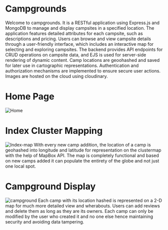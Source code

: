 # Campgrounds

Welcome to campgrounds. It is a RESTful application using Express.js and MongoDB to manage and display 
campsites in a specified location. The application features detailed attributes for each campsite, such as 
descriptions and pricing. Users can browse and view campsite details through a user-friendly interface, which 
includes an interactive map for selecting and exploring campsites. The backend provides API endpoints for 
CRUD operations on campsite data, and EJS is used for server-side rendering of dynamic content. Camp locations are geoohashed and saved for later use in cartographic representations. Authentication and authorization mechanisms are implemented to ensure secure user actions. Images are hosted on the cloud using cloudinary.

# Home Page
![Home](https://github.com/user-attachments/assets/df69bc86-37af-42c4-9cd1-e0779d0c18fa)

# Index Cluster Mapping
![Index-map](https://github.com/user-attachments/assets/5646d584-d5b0-4351-a735-934123a0ca07)
With every new camp addition, the location of a camp is geohashed into longitude and latitude for representation on the clustermap with the help of MapBox API. The map is completely functional and based on new camps added it can populate the entirety of the globe and not just one local spot. 

# Campground Display
![campground](https://github.com/user-attachments/assets/68b87d59-cd39-43c2-8186-55ef6a91b48c)
Each camp with its location hashed is represented on a 2-D map for much more detailed view and wherabouts. Users can add reviews and delete them as long as they are its owners. Each camp can only be modified by the user who created it and no one else hence maintaining security and avoiding data tampering.
